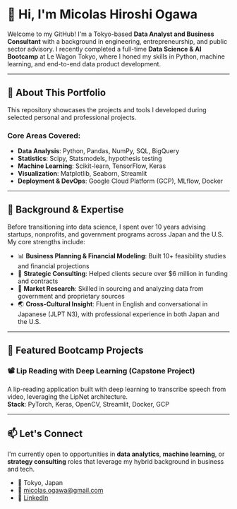 # 👋 Hi, I'm Micolas Hiroshi Ogawa

Welcome to my GitHub! I'm a Tokyo-based **Data Analyst and Business Consultant** with a background in engineering, entrepreneurship, and public sector advisory. I recently completed a full-time **Data Science & AI Bootcamp** at Le Wagon Tokyo, where I honed my skills in Python, machine learning, and end-to-end data product development.

---

## 🚀 About This Portfolio

This repository showcases the projects and tools I developed during selected personal and professional projects.

### Core Areas Covered:
- **Data Analysis**: Python, Pandas, NumPy, SQL, BigQuery  
- **Statistics**: Scipy, Statsmodels, hypothesis testing  
- **Machine Learning**: Scikit-learn, TensorFlow, Keras  
- **Visualization**: Matplotlib, Seaborn, Streamlit  
- **Deployment & DevOps**: Google Cloud Platform (GCP), MLflow, Docker  

---

## 💼 Background & Expertise

Before transitioning into data science, I spent over 10 years advising startups, nonprofits, and government programs across Japan and the U.S. My core strengths include:

- 📊 **Business Planning & Financial Modeling**: Built 10+ feasibility studies and financial projections  
- 🧠 **Strategic Consulting**: Helped clients secure over $6 million in funding and contracts  
- 🧪 **Market Research**: Skilled in sourcing and analyzing data from government and proprietary sources  
- 🌏 **Cross-Cultural Insight**: Fluent in English and conversational in Japanese (JLPT N3), with professional experience in both Japan and the U.S.  

---

## 🧠 Featured Bootcamp Projects

### 📽️ Lip Reading with Deep Learning (Capstone Project)
A lip-reading application built with deep learning to transcribe speech from video, leveraging the LipNet architecture.  
**Stack**: PyTorch, Keras, OpenCV, Streamlit, Docker, GCP  

---

## 📫 Let's Connect

I'm currently open to opportunities in **data analytics**, **machine learning**, or **strategy consulting** roles that leverage my hybrid background in business and tech.

- 📍 Tokyo, Japan  
- 📧 [micolas.ogawa@gmail.com](mailto:micolas.ogawa@gmail.com)  
- 🔗 [LinkedIn](https://www.linkedin.com/in/micolasogawa/)  
